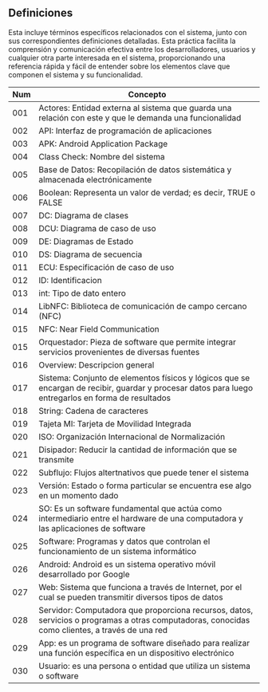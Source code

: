 ## Definiciones
Esta incluye términos específicos relacionados con el sistema, junto con sus correspondientes definiciones detalladas. Esta práctica facilita la comprensión y comunicación efectiva entre los desarrolladores, usuarios y cualquier otra parte interesada en el sistema, proporcionando una referencia rápida y fácil de entender sobre los elementos clave que componen el sistema y su funcionalidad.

| Num |  Concepto  |
|-----| ------------- |
|001| Actores: Entidad externa al sistema que guarda una relación con este y que le demanda una funcionalidad |
|002| API: Interfaz de programación de aplicaciones  |
|003| APK: Android Application Package  |
|004| Class Check: Nombre del sistema |
|005| Base de Datos: Recopilación de datos sistemática y almacenada electrónicamente|
|006| Boolean: Representa un valor de verdad; es decir, TRUE o FALSE |
|007| DC: Diagrama de clases |
|008| DCU: Diagrama de caso de uso | 
|009| DE: Diagramas de Estado |
|010| DS: Diagrama de secuencia |
|011| ECU: Especificación de caso de uso |
|012| ID: Identificacion |
|013| int: Tipo de dato entero |
|014| LibNFC: Biblioteca de comunicación de campo cercano (NFC) |
|015| NFC: Near Field Communication |
|015| Orquestador: Pieza de software que permite integrar servicios provenientes de diversas fuentes |
|016| Overview: Descripcion general |
|017| Sistema: Conjunto de elementos físicos y lógicos que se encargan de recibir, guardar y procesar datos para luego entregarlos en forma de resultados |
|018| String: Cadena de caracteres |
|019| Tajeta MI: Tarjeta de Movilidad Integrada |
|020| ISO: Organización Internacional de Normalización |
|021| Disipador:  Reducir la cantidad de información que se transmite |
|022| Subflujo:  Flujos altertnativos que puede tener el sistema |
|023| Versión: Estado o forma particular se encuentra ese algo en un momento dado |
|024| SO: Es un software fundamental que actúa como intermediario entre el hardware de una computadora y las aplicaciones de software|
|025| Software: Programas y datos que controlan el funcionamiento de un sistema informático|
|026| Android: Android es un sistema operativo móvil desarrollado por Google|
|027| Web: Sistema que funciona a través de Internet, por el cual se pueden transmitir diversos tipos de datos|
|028| Servidor: Computadora que proporciona recursos, datos, servicios o programas a otras computadoras, conocidas como clientes, a través de una red|
|029| App: es un programa de software diseñado para realizar una función específica en un dispositivo electrónico|
|030| Usuario: es una persona o entidad que utiliza un sistema o software|
